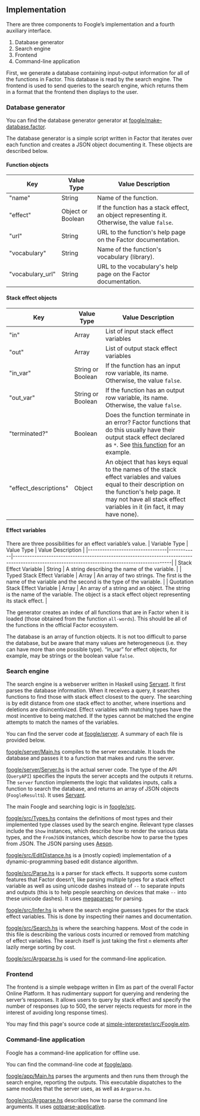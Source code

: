 ## Implementation
There are three components to Foogle’s implementation and a fourth auxiliary interface.
1. Database generator
2. Search engine
3. Frontend
4. Command-line application

First, we generate a database containing input-output information for all of the functions in Factor. This database is read by the search engine. The frontend is used to send queries to the search engine, which returns them in a format that the frontend then displays to the user.

### Database generator
You can find the database generator generator at [foogle/make-database.factor](https://github.com/factor-hmc/foogle/blob/master/make-database.factor).

The database generator is a simple script written in Factor that iterates over each function and creates a JSON object documenting it. These objects are described below.

#### Function objects

| Key              | Value Type        | Value Description                                                                       |
|------------------|-------------------|-----------------------------------------------------------------------------------------|
| "name"           | String            | Name of the function.                                                                   |
| "effect"         | Object or Boolean | If the function has a stack effect, an object representing it. Otherwise, the value `false`. |
| "url"            | String            | URL to the function's help page on the Factor documentation.                            |
| "vocabulary"     | String            | Name of the function's vocabulary (library).                                            |
| "vocabulary_url" | String            | URL to the vocabulary's help page on the Factor documentation.                          |

#### Stack effect objects

| Key                   | Value Type        | Value Description                                                                                                                                                                                                                             |
|-----------------------|-------------------|-----------------------------------------------------------------------------------------------------------------------------------------------------------------------------------------------------------------------------------------------|
| "in"                  | Array             | List of input stack effect variables                                                                                                                                                                                                                |
| "out"                 | Array             | List of output stack effect variables                                                                                                                                                                                                               |
| "in_var"              | String or Boolean | If the function has an input row variable, its name. Otherwise, the value `false`.                                                                                                                                                            |
| "out_var"             | String or Boolean | If the function has an output row variable, its name. Otherwise, the value `false`.                                                                                                                                                           |
| "terminated?"         | Boolean           | Does the function terminate in an error? Factor functions that do this usually have their output stack effect declared as `*`. See [this function](https://docs.factorcode.org/content/word-decode-error%2Cio.encodings.html) for an example. |
| "effect_descriptions" | Object            | An object that has keys equal to the names of the stack effect variables and values equal to their description on the function's help page. It may not have all stack effect variables in it (in fact, it may have none).                                                                                                   |

#### Effect variables
There are three possibilities for an effect variable’s value.
| Variable Type                   | Value Type | Value Description                                                                                                                              |
|---------------------------------|------------|------------------------------------------------------------------------------------------------------------------------------------------------|
| Stack Effect Variable           | String     | A string describing the name of the variable.                                                                                                  |
| Typed Stack Effect Variable     | Array      | An array of two strings. The first is the name of the variable and the second is the type of the variable.                                     |
| Quotation Stack Effect Variable | Array      | An array of a string and an object. The string is the name of the variable. The object is a stack effect object representing its stack effect. |

The generator creates an index of all functions that are in Factor when it is loaded (those obtained from the function `all-words`). This should be all of the functions in the official Factor ecosystem.

The database is an array of function objects. It is not too difficult to parse the database, but be aware that many values are heterogeneous (i.e. they can have more than one possible type). “in_var” for effect objects, for example, may be strings or the boolean value `false`.
### Search engine
The search engine is a webserver written in Haskell using [Servant](https://www.servant.dev/). It first parses the database information. When it receives a query, it searches functions to find those with stack effect closest to the query. The searching is by edit distance from one stack effect to another, where insertions and deletions are disincentivized. Effect variables with matching types have the most incentive to being matched. If the types cannot be matched the engine attempts to match the names of the variables.

You can find the server code at [foogle/server](https://github.com/factor-hmc/foogle/tree/master/server). A summary of each file is provided below.

[foogle/server/Main.hs](https://github.com/factor-hmc/foogle/blob/master/server/Main.hs) compiles to the server executable. It loads the database and passes it to a function that makes and runs the server.

[foogle/server/Server.hs](https://github.com/factor-hmc/foogle/blob/master/server/Server.hs) is the actual server code. The type of the API (`QueryAPI`) specifies the inputs the server accepts and the outputs it returns. The `server` function implements the logic that validates inputs, calls a function to search the database, and returns an array of JSON objects (`FoogleResult`s). It uses [Servant](https://www.servant.dev/).

The main Foogle and searching logic is in
[foogle/src](https://github.com/factor-hmc/foogle/tree/master/src).

[foogle/src/Types.hs](https://github.com/factor-hmc/foogle/blob/master/src/Types.hs) contains the definitions of most types and their implemented type classes used by the search engine. Relevant type classes include the `Show` instances, which describe how to render the various data types, and the `FromJSON` instances, which describe how to parse the types from JSON. The JSON parsing uses [Aeson](https://hackage.haskell.org/package/aeson).

[foogle/src/EditDistance.hs](https://github.com/factor-hmc/foogle/blob/master/src/EditDistance.hs) is a (mostly copied) implementation of a dynamic-programming based edit distance algorithm.

[foogle/src/Parse.hs](https://github.com/factor-hmc/foogle/blob/master/src/Parse.hs) is a parser for stack effects. It supports some custom features that Factor doesn’t, like parsing multiple types for a stack effect variable as well as using unicode dashes instead of `--` to separate inputs and outputs (this is to help people searching on devices that make `--` into these unicode dashes). It uses [megaparsec](https://hackage.haskell.org/package/megaparsec) for parsing.

[foogle/src/Infer.hs](https://github.com/factor-hmc/foogle/blob/master/src/Infer.hs) is where the search engine guesses types for the stack effect variables. This is done by inspecting their names and documentation.

[foogle/src/Search.hs](https://github.com/factor-hmc/foogle/blob/master/src/Search.hs) is where the searching happens. Most of the code in this file is describing the various costs incurred or removed from matching of effect variables. The search itself is just taking the first `n` elements after lazily merge sorting by cost.

[foogle/src/Argparse.hs](https://github.com/factor-hmc/foogle/blob/master/src/Argparse.hs) is used for the command-line application.
### Frontend
The frontend is a simple webpage written in Elm as part of the overall Factor Online Platform. It has rudimentary support for querying and rendering the server’s responses. It allows users to query by stack effect and specify the number of responses (up to 500, the server rejects requests for more in the interest of avoiding long response times).

You may find this page's source code at [simple-interpreter/src/Foogle.elm](https://github.com/factor-hmc/simple-interpreter/blob/master/src/Foogle.elm).

### Command-line application
Foogle has a command-line application for offline use.

You can find the command-line code at
[foogle/app](https://github.com/factor-hmc/foogle/blob/master/app).

[foogle/app/Main.hs](https://github.com/factor-hmc/foogle/blob/master/app/Main.hs) parses the arguments and then runs them through the search engine, reporting the outputs. This executable dispatches to the same modules that the server uses, as well as `Argparse.hs`.

[foogle/src/Argparse.hs](https://github.com/factor-hmc/foogle/blob/master/src/Argparse.hs) describes how to parse the command line arguments. It uses [optparse-applicative](https://hackage.haskell.org/package/optparse-applicative).
